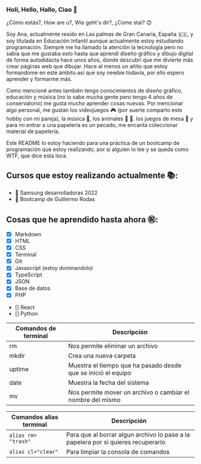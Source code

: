 ### Holi, Hello, Hallo, Ciao 👋 
¿Cómo estás?, How are u?, Wie geht's dir?, ¿Come stai? :blush:

Soy Ana, actualmente resido en Las palmas de Gran Canaria, España :es:, y soy titulada en Educación Infantil aunque actualmente estoy estudiando programación. Siempre me ha llamado la atención la tecnología pero no sabía que me gustaba esto hasta que aprendí diseño gráfico y dibujo digital de forma autodidacta hace unos años, donde descubrí que me divierte más crear páginas web que dibujar. Hace al menos un añito que estoy formandome en este ámbito así que soy newbie todavía, por ello espero aprender y formarme más. 

Como mencioné antes también tengo conocimientos de diseño gráfico, educación y música (no lo sabe mucha gente pero tengo 4 años de conservatorio) me gusta mucho aprender cosas nuevas. Por mencionar algo personal, me gustan los videojuegos :video_game: (por suerte comparto este hobby con mi pareja), la música :musical_score:, los animales :dog: :rabbit:. los juegos de mesa :game_die: y para mi entrar a una papelería es un pecado, me encanta coleccionar material de papelería.

Este README lo estoy haciendo para una práctica de un bootcamp de programación que estoy realizando, por si alguien lo lee y se queda como WTF, que dice esta loca.

## Cursos que estoy realizando actualmente :books::
- :feet: Samsung desarrolladoras 2022
- :feet: Bootcamp de Guillermo Rodas

## Cosas que he aprendido hasta ahora :congratulations::
- [x] Markdown
- [x] HTML
- [x] CSS
- [x] Terminal
- [x] Git
- [x] Javascript (estoy dominandolo)
- [x] TypeScript
- [x] JSON
- [x] Base de datos
- [x] PHP
- [] React
- [] Python

| Comandos de terminal | Descripción |
| ----------- | ----------- |
| rm | Nos permite eliminar un archivo |
| mkdir | Crea una nueva carpeta | 
| uptime | Muestra el tiempo que ha pasado desde que se inició el equipo | 
| date | Muestra la fecha del sistema | 
| mv | Nos permite mover un archivo o cambiar el nombre del mismo | 

| Comandos alias terminal | Descripción |
| ----------- | ----------- |
| `alias rm= "trash"` | Para que al borrar algun archivo lo pase a la papelera por si quieres recuperarlo |
| `alias cl="clear"` | Para limpiar la consola de comandos | 

